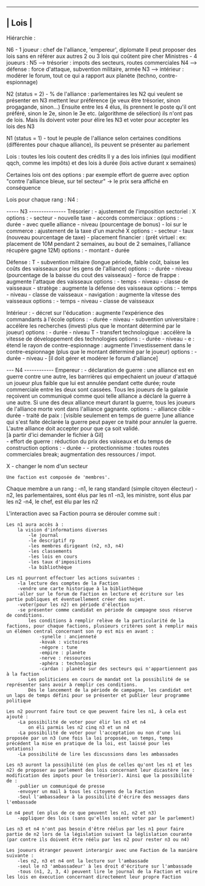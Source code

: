 ----------
|  Lois  |
----------

Hiérarchie :

N6 - 1 joueur : chef de l'alliance, 'empereur', diplomate
	Il peut proposer des lois sans en référer aux autres
	2 ou 3 lois qui coûtent pire cher
Ministres - 4 joueurs :
N5	--> trésorier : impots des secteurs, routes commerciales
N4	--> défense : force d'attaque, subvention militaire, armée
N3	--> intérieur : modérer le forum, tout ce qui a rapport aux planète (techno, contre-espionnage)

N2 (status = 2) - % de l'alliance : parlementaires
	les N2 qui veulent se présenter en N3 mettent leur préférence (je veux être trésorier, sinon progagande, sinon...)
	Ensuite entre les 4 élus, ils prennent le poste qu'il ont préféré, sinon le 2e, sinon le 3e etc. (algorithme de sélection)
	ils n'ont pas de lois. Mais ils doivent voter pour élire les N3 et voter pour accepter les lois des N3

N1 (status = 1) - tout le peuple de l'alliance
	selon certaines conditions (différentes pour chaque alliance), ils peuvent se présenter au parlement


Lois :
toutes les lois coutent des crédits
Il y a des lois infinies (qui modifient qqch, comme les impôts) et des lois à durée (lois active durant x semaines)

Certaines lois ont des options : par exemple effort de guerre avec option "contre l'alliance bleue, sur tel secteur" -> le prix sera affiché en conséquence




Lois pour chaque rang :
N4 :


----- N3 ---------------
Trésorier :
	- ajustement de l'imposition sectoriel :
X		options : 	- secteur
					- nouvelle taxe
	- accords commerciaux :
		options : 	- durée
					- avec quelle alliance
					- niveau (pourcentage de bonus)
	- loi sur le commerce : ajustement de la taxe d'un marché
X		options : 	- secteur
					- taux (nouveau pourcentage de taxe)
	- placement financier : (prêt virtuel : ex: placement de 10M pendant 2 semaines, au bout de 2 semaines, l'alliance récupère gagne 12M)
		options :	- montant
					- durée

Défense :
T	- subvention militaire (longue période, faible coût, baisse les coûts des vaisseaux pour les gens de l'alliance)
		options : 	- durée
					- niveau (pourcentage de la baisse du cout des vaisseaux)
	- force de frappe : augmente l'attaque des vaisseaux
		options :	- temps
					- niveau
					- classe de vaisseaux
	- stratège : augmente la défense des vaisseaux
		options :	- temps
					- niveau
					- classe de vaisseaux
	- navigation : augmente la vitesse des vaisseaux
		options :	- temps
					- niveau
					- classe de vaisseaux

Intérieur :
	- décret sur l'éducation : augmente l'expérience des commandants à l'école
		options : 	- durée
					- niveau
	- subvention universitaire : accélère les recherches (investi plus que le montant déterminé par le joueur)
		options : 	- durée
					- niveau
T	- transfert technologique : accélère la vitesse de développement des technologies
		options :	- durée
					- niveau
	- e : étend le rayon de contre-espionnage : augmente l'investissement dans le contre-espionnage (plus que le montant déterminé par le joueur)
		options : 	- durée
					- niveau
	- [il doit gérer et modérer le forum d'alliance]


--- N4 ------------
Empereur :
	- déclaration de guerre : une alliance est en guerre contre une autre, les barrrières qui empechaient un joueur d'attaqué un joueur plus faible que lui est annulée pendant cette durée; route commerciale entre les deux sont cassées. Tous les joueurs de la galaxie reçoivent un communiqué comme quoi telle alliance a déclaré la guerre à une autre. Si une des deux alliance meurt durant la guerre, tous les joueurs de l'alliance morte vont dans l'alliance gagnante.
		options : 	- alliance cible
					- durée
	- traité de paix : [visible seulement en temps de guerre ]une alliance qui s'est faite déclarée la guerre peut payer ce traité pour annuler la guerre. L'autre alliance doit accepter pour que ça soit validé.	
[à partir d'ici demander le fichier à Gil]		
	- effort de guerre : réduction du prix des vaiseaux et du temps de construction
		options : 	- durée
					- 
	- protectionnisme : toutes routes commerciales break; augmentation des ressources / impot.

X	- changer le nom d'un secteur





	Une faction est composée de 'membres'.
Chaque membre a un rang :
	-n1, le rang standard (simple citoyen électeur)
	-n2, les parlementaires, sont élus par les n1
	-n3, les ministre, sont élus par les n2
	-n4, le chef, est élu par les n2

L'interaction avec sa Faction pourra se dérouler comme suit :

	Les n1 aura accès à :
		la vision d'informations diverses
			-le journal
			-le descriptif rp
			-les membres dirigeant (n2, n3, n4)
			-les classements
			-les lois en cours
			-les taux d'impositions
			-la bibliothèque

	Les n1 pourront effectuer les actions suivantes :
		-la lecture des comptes de la Faction
		-vendre une carte historique à la bibliothèque
		-aller sur le forum de Faction en lecture et écriture sur les partie publiques et éventuellement créer des sujet.
		-voter(pour les n2) en période d'élection
		-se présenter comme candidat en période de campagne sous réserve de conditions.
			les conditions à remplir relève de la particularité de la factions, pour chaque factions, plusieurs critères sont à remplir mais un élémen central concernant son rp est mis en avant :
				-synelle : ancienneté
				-kovak : victoires
				-négore : tune
				-empire : planète
				-nerve : ressources
				-aphéra : technologie
				-cardan : planète sur des secteurs qui n'appartiennent pas à la faction
			Les politiciens en cours de mandat ont la possibilité de se représenter sans avoir à remplir ces conditions.
			Dès le lancement de la période de campagne, les candidat ont un laps de temps défini pour se présenter et publier leur programme politique

	Les n2 pourront faire tout ce que peuvent faire les n1, à cela est ajouté :
		-La possibilité de voter pour élir les n3 et n4
			on éli parmis les n2 cinq n3 et un n4
		-La possibilité de voter pour l'acceptation ou non d'une loi proposée par un n3 (une fois la loi proposée, un temps, temps précédent la mise en pratique de la loi, est laissé pour les votations)
		-La possibilité de lire les discussions dans les ambassades

	Les n3 auront la possibilité (en plus de celles qu'ont les n1 et les n2) de proposer au parlement des lois concernant leur dicastère (ex : modification des impots pour le trésorier). Ainsi que la possibilité de :
		-publier un communiqué de presse
		-envoyer un mail à tous les citoyens de la Faction
		-Seul l'ambassadeur à la possibilité d'écrire des messages dans l'embassade

	Le n4 peut (en plus de ce que peuvent les n1, n2 et n3)
		-appliquer des lois (sans qu'elles soient voter par le parlement)

	Les n3 et n4 n'ont pas besoin d'être réélus par les n1 pour faire partie de n2 lors de la législation suivant la léglislation courante (par contre ils doivent être réélu par les n2 pour rester n3 ou n4)

	Les joueurs étranger peuvent interargir avec une Faction de la manière suivante :
		-les n2, n3 et n4 ont la lecture sur l'ambassade
		-seul le n3 'ambassadeur' à les droit d'écriture sur l'ambassade
		-tous (n1, 2, 3, 4) peuvent lire le journal de la Faction et voire les lois en éxecution concernant directement leur propre Faction
